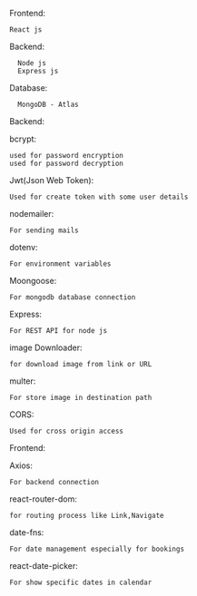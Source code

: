   Frontend:
  
    React js

  Backend:

      Node js
      Express js
  
  Database:

      MongoDB - Atlas




Backend:

  bcrypt:

    used for password encryption 
    used for password decryption

  Jwt(Json Web Token):

    Used for create token with some user details

  nodemailer:

    For sending mails

  dotenv:

    For environment variables 

  Moongoose:

    For mongodb database connection
  Express:

    For REST API for node js

  image Downloader:
  
    for download image from link or URL

  multer:

    For store image in destination path

  CORS:

    Used for cross origin access

Frontend:

  Axios:

    For backend connection

  react-router-dom:

    for routing process like Link,Navigate

  date-fns:

    For date management especially for bookings

  react-date-picker:

    For show specific dates in calendar
  

    
